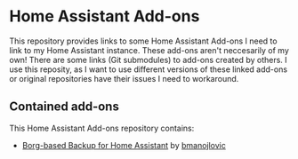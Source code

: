 # Home Assistant Add-ons

This repository provides links to some Home Assistant Add-ons I need to link to my Home Assistant instance. These add-ons aren't neccesarily of my own!
There are some links (Git submodules) to add-ons created by others. I use this reposity, as I want to use different versions of these linked add-ons
or original repositories have their issues I need to workaround.

## Contained add-ons

This Home Assistant Add-ons repository contains:

- [Borg-based Backup for Home Assistant](https://github.com/bmanojlovic/home-assistant-borg-backup) by [bmanojlovic](https://github.com/bmanojlovic)
